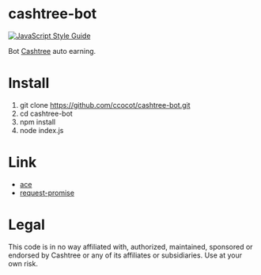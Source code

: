 # cashtree-bot
[![JavaScript Style Guide](https://cdn.rawgit.com/standard/standard/master/badge.svg)](https://github.com/standard/standard)

Bot [Cashtree](https://play.google.com/store/apps/details?id=com.vitiglobal.cashtree)
auto earning.

# Install
1. git clone https://github.com/ccocot/cashtree-bot.git
2. cd cashtree-bot
3. npm install
4. node index.js

# Link
* [ace](https://github.com/adonisjs/ace) 
* [request-promise](https://github.com/request/request-promise)

# Legal
This code is in no way affiliated with, authorized, maintained, sponsored or endorsed by Cashtree or any of its affiliates or subsidiaries. Use at your own risk.